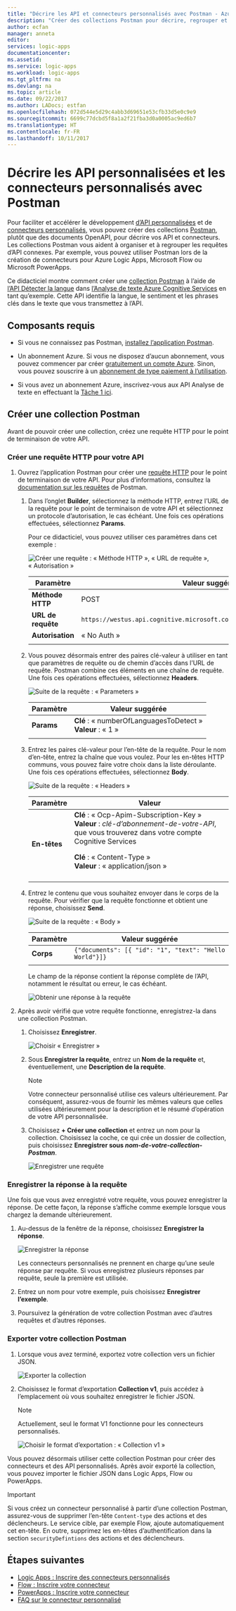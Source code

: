 ```yaml
---
title: "Décrire les API et connecteurs personnalisés avec Postman - Azure Logic Apps | Microsoft Docs"
description: "Créer des collections Postman pour décrire, regrouper et organiser vos API et connecteurs personnalisés"
author: ecfan
manager: anneta
editor: 
services: logic-apps
documentationcenter: 
ms.assetid: 
ms.service: logic-apps
ms.workload: logic-apps
ms.tgt_pltfrm: na
ms.devlang: na
ms.topic: article
ms.date: 09/22/2017
ms.author: LADocs; estfan
ms.openlocfilehash: 072d544e5d29c4abb3d69651e53cfb33d5e0c9e9
ms.sourcegitcommit: 6699c77dcbd5f8a1a2f21fba3d0a0005ac9ed6b7
ms.translationtype: HT
ms.contentlocale: fr-FR
ms.lasthandoff: 10/11/2017
---
```

# <a name="describe-custom-apis-and-custom-connectors-with-postman"></a>Décrire les API personnalisées et les connecteurs personnalisés avec Postman

Pour faciliter et accélérer le développement [d’API personnalisées](../logic-apps/logic-apps-create-api-app.md) et de [connecteurs personnalisés](../logic-apps/custom-connector-overview.md), vous pouvez créer des collections [Postman](https://www.getpostman.com/), plutôt que des documents OpenAPI, pour décrire vos API et connecteurs. Les collections Postman vous aident à organiser et à regrouper les requêtes d’API connexes. Par exemple, vous pouvez utiliser Postman lors de la création de connecteurs pour Azure Logic Apps, Microsoft Flow ou Microsoft PowerApps. 

Ce didacticiel montre comment créer une [collection Postman](https://www.getpostman.com/docs/postman/collections/creating_collections) à l’aide de [l’API Détecter la langue](https://westus.dev.cognitive.microsoft.com/docs/services/TextAnalytics.V2.0/operations/56f30ceeeda5650db055a3c7) dans [l’Analyse de texte Azure Cognitive Services](https://azure.microsoft.com/services/cognitive-services/text-analytics/) en tant qu’exemple. Cette API identifie la langue, le sentiment et les phrases clés dans le texte que vous transmettez à l’API.

## <a name="prerequisites"></a>Composants requis

* Si vous ne connaissez pas Postman, [installez l’application Postman](https://www.getpostman.com/apps).

* Un abonnement Azure. Si vous ne disposez d’aucun abonnement, vous pouvez commencer par créer [gratuitement un compte Azure](https://azure.microsoft.com/free/). Sinon, vous pouvez souscrire à un [abonnement de type paiement à l’utilisation](https://azure.microsoft.com/pricing/purchase-options/).

* Si vous avez un abonnement Azure, inscrivez-vous aux API Analyse de texte en effectuant la [Tâche 1 ici](../cognitive-services/text-analytics/how-tos/text-analytics-how-to-signup.md). 

## <a name="create-a-postman-collection"></a>Créer une collection Postman

Avant de pouvoir créer une collection, créez une requête HTTP pour le point de terminaison de votre API. 

### <a name="create-an-http-request-for-your-api"></a>Créer une requête HTTP pour votre API

1. Ouvrez l’application Postman pour créer une [requête HTTP](https://www.getpostman.com/docs/postman/sending_api_requests/requests) pour le point de terminaison de votre API. Pour plus d’informations, consultez la [documentation sur les requêtes](https://www.getpostman.com/docs/postman/sending_api_requests/requests) de Postman.

   1. Dans l’onglet **Builder**, sélectionnez la méthode HTTP, entrez l’URL de la requête pour le point de terminaison de votre API et sélectionnez un protocole d’autorisation, le cas échéant. 
   Une fois ces opérations effectuées, sélectionnez **Params**.

      Pour ce didacticiel, vous pouvez utiliser ces paramètres dans cet exemple :

      ![Créer une requête : « Méthode HTTP », « URL de requête », « Autorisation »](./media/custom-connector-api-postman-collection/01-create-api-http-request.png)

      | Paramètre | Valeur suggérée | 
      | --------- | --------------- | 
      | **Méthode HTTP** | POST | 
      | **URL de requête** | `https://westus.api.cognitive.microsoft.com/text/analytics/v2.0/languages` | | 
      | **Autorisation** | « No Auth » | | 
      ||| 

   2. Vous pouvez désormais entrer des paires clé-valeur à utiliser en tant que paramètres de requête ou de chemin d’accès dans l’URL de requête. Postman combine ces éléments en une chaîne de requête.
   Une fois ces opérations effectuées, sélectionnez **Headers**.

      ![Suite de la requête : « Parameters »](./media/custom-connector-api-postman-collection/02-create-api-http-request-params.png)

      | Paramètre | Valeur suggérée | 
      | --------- | --------------- | 
      | **Params** | **Clé** : « numberOfLanguagesToDetect » </br>**Valeur** : « 1 » | 
      ||| 

   3. Entrez les paires clé-valeur pour l’en-tête de la requête. 
   Pour le nom d’en-tête, entrez la chaîne que vous voulez. Pour les en-têtes HTTP communs, vous pouvez faire votre choix dans la liste déroulante. Une fois ces opérations effectuées, sélectionnez **Body**. 
   
      ![Suite de la requête : « Headers »](./media/custom-connector-api-postman-collection/03-create-api-http-request-header.png)

      | Paramètre | Valeur | 
      | --------- | ----- | 
      | **En-têtes** | **Clé** : « Ocp-Apim-Subscription-Key » </br>**Valeur** : *clé-d’abonnement-de-votre-API*, que vous trouverez dans votre compte Cognitive Services <p>**Clé** : « Content-Type » </br> **Valeur** : « application/json » | 
      ||| 

   4. Entrez le contenu que vous souhaitez envoyer dans le corps de la requête. 
   Pour vérifier que la requête fonctionne et obtient une réponse, choisissez **Send**. 
   
      ![Suite de la requête : « Body »](./media/custom-connector-api-postman-collection/04-create-api-http-request-body.png)

      | Paramètre | Valeur suggérée | 
      | --------- | --------------- |    
      | **Corps** | ```{"documents": [{ "id": "1", "text": "Hello World"}]}``` | 
      ||| 

      Le champ de la réponse contient la réponse complète de l’API, notamment le résultat ou erreur, le cas échéant.

      ![Obtenir une réponse à la requête](./media/custom-connector-api-postman-collection/05-create-api-http-request-response.png)

2. Après avoir vérifié que votre requête fonctionne, enregistrez-la dans une collection Postman. 

   1. Choisissez **Enregistrer**. 
      
      ![Choisir « Enregistrer »](./media/custom-connector-api-postman-collection/06a-save-request.png)
 
   2. Sous **Enregistrer la requête**, entrez un **Nom de la requête** et, éventuellement, une **Description de la requête**. 

      > [!NOTE]
      > Votre connecteur personnalisé utilise ces valeurs ultérieurement. Par conséquent, assurez-vous de fournir les mêmes valeurs que celles utilisées ultérieurement pour la description et le résumé d’opération de votre API personnalisée.

   3. Choisissez **+ Créer une collection** et entrez un nom pour la collection. 
   Choisissez la coche, ce qui crée un dossier de collection, puis choisissez **Enregistrer sous *nom-de-votre-collection-Postman***.

      ![Enregistrer une requête](./media/custom-connector-api-postman-collection/06b-save-request.png)

### <a name="save-the-request-response"></a>Enregistrer la réponse à la requête

Une fois que vous avez enregistré votre requête, vous pouvez enregistrer la réponse. De cette façon, la réponse s’affiche comme exemple lorsque vous chargez la demande ultérieurement.

1. Au-dessus de la fenêtre de la réponse, choisissez **Enregistrer la réponse**. 

   ![Enregistrer la réponse](./media/custom-connector-api-postman-collection/07-create-api-http-request-save-response.png)

   Les connecteurs personnalisés ne prennent en charge qu’une seule réponse par requête. 
   Si vous enregistrez plusieurs réponses par requête, seule la première est utilisée.

2. Entrez un nom pour votre exemple, puis choisissez **Enregistrer l’exemple**.

3. Poursuivez la génération de votre collection Postman avec d’autres requêtes et d’autres réponses.

### <a name="export-your-postman-collection"></a>Exporter votre collection Postman

1. Lorsque vous avez terminé, exportez votre collection vers un fichier JSON.

   ![Exporter la collection](./media/custom-connector-api-postman-collection/08-export-http-request.png)

2. Choisissez le format d’exportation **Collection v1**, puis accédez à l’emplacement où vous souhaitez enregistrer le fichier JSON.

   > [!NOTE]
   > Actuellement, seul le format V1 fonctionne pour les connecteurs personnalisés.

   ![Choisir le format d’exportation : « Collection v1 »](./media/custom-connector-api-postman-collection/09-export-format.png)
   
Vous pouvez désormais utiliser cette collection Postman pour créer des connecteurs et des API personnalisés. Après avoir exporté la collection, vous pouvez importer le fichier JSON dans Logic Apps, Flow ou PowerApps.

> [!IMPORTANT]
> Si vous créez un connecteur personnalisé à partir d’une collection Postman, assurez-vous de supprimer l’en-tête `Content-type` des actions et des déclencheurs. Le service cible, par exemple Flow, ajoute automatiquement cet en-tête. En outre, supprimez les en-têtes d’authentification dans la section `securityDefintions` des actions et des déclencheurs.

## <a name="next-steps"></a>Étapes suivantes

* [Logic Apps : Inscrire des connecteurs personnalisés](../logic-apps/logic-apps-custom-connector-register.md)
* [Flow : Inscrire votre connecteur](https://ms.flow.microsoft.com/documentation/register-custom-api/#register-your-custom-connector)
* [PowerApps : Inscrire votre connecteur](https://powerapps.microsoft.com/tutorials/register-custom-api/#register-your-custom-connector)
* [FAQ sur le connecteur personnalisé](../logic-apps/custom-connector-faq.md)
